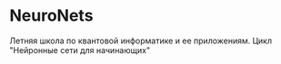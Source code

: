 # NeuroNets
Летняя школа по квантовой информатике и ее приложениям. Цикл "Нейронные сети для начинающих"

